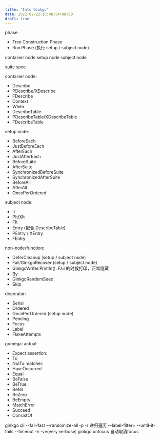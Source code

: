 ```yaml
---
title: "Into Ginkgo"
date: 2022-02-22T10:48:54+08:00
draft: true
---
```


phase:
- Tree Construction Phase 
- Run Phase (执行 setup / subject node)

container node
setup node
subject node

suite
spec

container node:
- Describe
- PDescribe/XDescribe
- FDescribe
- Context
- When
- DescribeTable
- PDescribeTable/XDescribeTable
- FDescribeTable

setup node:
- BeforeEach
- JustBeforeEach
- AfterEach
- JustAfterEach
- BeforeSuite
- AfterSuite
- SynchronizedBeforeSuite
- SynchronizedAfterSuite
- BeforeAll
- AfterAll
- OncePerOrdered

subject node:
- It
- PIt/XIt
- FIt
- Entry (配合 DescribeTable)
- PEntry / XEntry
- FEntry

non-node/function:
- DeferCleanup (setup / subject node)
- Fail/GinkgoRecover (setup / subject node)
- GinkgoWriter.Println(): Fail 的时候打印，正常隐藏
- By
- GinkgoRandomSeed
- Skip

decorator:
- Serial
- Ordered
- OncePerOrdered (setup node)
- Pending
- Focus
- Label
- FlakeAttempts

gomega:
actual:
- Expect
assertion:
- To
- NotTo
matcher:
- HaveOccurred
- Equal
- BeFalse
- BeTrue
- BeNil
- BeZero
- BeEmpty
- MatchError
- Succeed
- ConsistOf

ginkgo cli
--fail-fast
--randomize-all
-p
-r 递归遍历
--label-filter=<string>
--until-it-fails
--timeout
-v
-vv(very verbose)
ginkgo unfocus 自动取消focus

